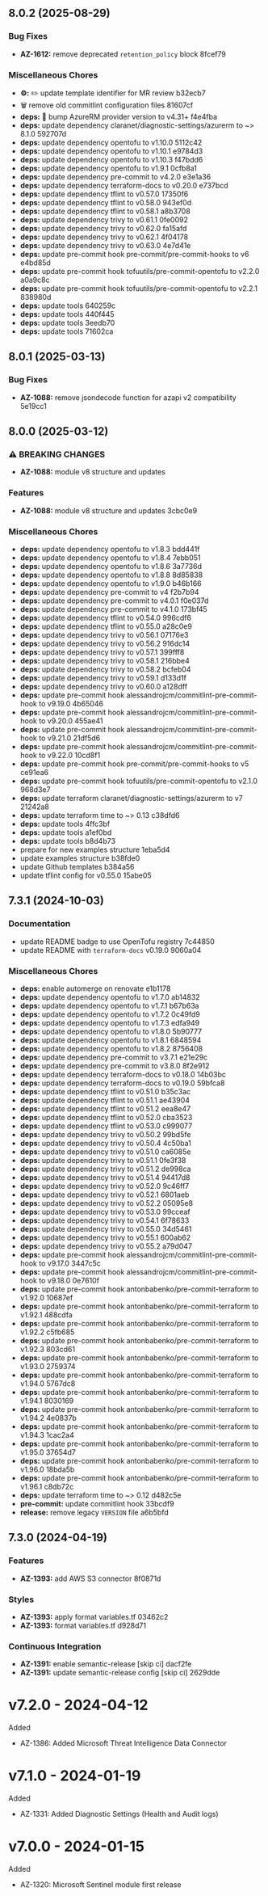 ## 8.0.2 (2025-08-29)

### Bug Fixes

* **AZ-1612:** remove deprecated `retention_policy` block 8fcef79

### Miscellaneous Chores

* **⚙️:** ✏️ update template identifier for MR review b32ecb7
* 🗑️ remove old commitlint configuration files 81607cf
* **deps:** 🔗 bump AzureRM provider version to v4.31+ f4e4fba
* **deps:** update dependency claranet/diagnostic-settings/azurerm to ~> 8.1.0 592707d
* **deps:** update dependency opentofu to v1.10.0 5112c42
* **deps:** update dependency opentofu to v1.10.1 e9784d3
* **deps:** update dependency opentofu to v1.10.3 f47bdd6
* **deps:** update dependency opentofu to v1.9.1 0cfb8a1
* **deps:** update dependency pre-commit to v4.2.0 e3e1a36
* **deps:** update dependency terraform-docs to v0.20.0 e737bcd
* **deps:** update dependency tflint to v0.57.0 17350f6
* **deps:** update dependency tflint to v0.58.0 943ef0d
* **deps:** update dependency tflint to v0.58.1 a8b3708
* **deps:** update dependency trivy to v0.61.1 0fe0092
* **deps:** update dependency trivy to v0.62.0 fa15afd
* **deps:** update dependency trivy to v0.62.1 4f04178
* **deps:** update dependency trivy to v0.63.0 4e7d41e
* **deps:** update pre-commit hook pre-commit/pre-commit-hooks to v6 e4bd85d
* **deps:** update pre-commit hook tofuutils/pre-commit-opentofu to v2.2.0 a0a9c8c
* **deps:** update pre-commit hook tofuutils/pre-commit-opentofu to v2.2.1 838980d
* **deps:** update tools 640259c
* **deps:** update tools 440f445
* **deps:** update tools 3eedb70
* **deps:** update tools 71602ca

## 8.0.1 (2025-03-13)

### Bug Fixes

* **AZ-1088:** remove jsondecode function for azapi v2 compatibility 5e19cc1

## 8.0.0 (2025-03-12)

### ⚠ BREAKING CHANGES

* **AZ-1088:** module v8 structure and updates

### Features

* **AZ-1088:** module v8 structure and updates 3cbc0e9

### Miscellaneous Chores

* **deps:** update dependency opentofu to v1.8.3 bdd441f
* **deps:** update dependency opentofu to v1.8.4 7ebb051
* **deps:** update dependency opentofu to v1.8.6 3a7736d
* **deps:** update dependency opentofu to v1.8.8 8d85838
* **deps:** update dependency opentofu to v1.9.0 b46b166
* **deps:** update dependency pre-commit to v4 f2b7b94
* **deps:** update dependency pre-commit to v4.0.1 f0e037d
* **deps:** update dependency pre-commit to v4.1.0 173bf45
* **deps:** update dependency tflint to v0.54.0 996cdf6
* **deps:** update dependency tflint to v0.55.0 a28c0e9
* **deps:** update dependency trivy to v0.56.1 07176e3
* **deps:** update dependency trivy to v0.56.2 916dc14
* **deps:** update dependency trivy to v0.57.1 399fff8
* **deps:** update dependency trivy to v0.58.1 216bbe4
* **deps:** update dependency trivy to v0.58.2 bcfeb04
* **deps:** update dependency trivy to v0.59.1 d133d1f
* **deps:** update dependency trivy to v0.60.0 a128dff
* **deps:** update pre-commit hook alessandrojcm/commitlint-pre-commit-hook to v9.19.0 4b65046
* **deps:** update pre-commit hook alessandrojcm/commitlint-pre-commit-hook to v9.20.0 455ae41
* **deps:** update pre-commit hook alessandrojcm/commitlint-pre-commit-hook to v9.21.0 21df5d6
* **deps:** update pre-commit hook alessandrojcm/commitlint-pre-commit-hook to v9.22.0 10cd8f1
* **deps:** update pre-commit hook pre-commit/pre-commit-hooks to v5 ce91ea6
* **deps:** update pre-commit hook tofuutils/pre-commit-opentofu to v2.1.0 968d3e7
* **deps:** update terraform claranet/diagnostic-settings/azurerm to v7 21242a8
* **deps:** update terraform time to ~> 0.13 c38dfd6
* **deps:** update tools 4ffc3bf
* **deps:** update tools a1ef0bd
* **deps:** update tools b8d4b73
* prepare for new examples structure 1eba5d4
* update examples structure b38fde0
* update Github templates b384a56
* update tflint config for v0.55.0 15abe05

## 7.3.1 (2024-10-03)

### Documentation

* update README badge to use OpenTofu registry 7c44850
* update README with `terraform-docs` v0.19.0 9060a04

### Miscellaneous Chores

* **deps:** enable automerge on renovate e1b1178
* **deps:** update dependency opentofu to v1.7.0 ab14832
* **deps:** update dependency opentofu to v1.7.1 b67b63a
* **deps:** update dependency opentofu to v1.7.2 0c49fd9
* **deps:** update dependency opentofu to v1.7.3 edfa949
* **deps:** update dependency opentofu to v1.8.0 5b90777
* **deps:** update dependency opentofu to v1.8.1 6848594
* **deps:** update dependency opentofu to v1.8.2 8756408
* **deps:** update dependency pre-commit to v3.7.1 e21e29c
* **deps:** update dependency pre-commit to v3.8.0 8f2e912
* **deps:** update dependency terraform-docs to v0.18.0 14b03bc
* **deps:** update dependency terraform-docs to v0.19.0 59bfca8
* **deps:** update dependency tflint to v0.51.0 b35c3ac
* **deps:** update dependency tflint to v0.51.1 ae43904
* **deps:** update dependency tflint to v0.51.2 eea8e47
* **deps:** update dependency tflint to v0.52.0 cba3523
* **deps:** update dependency tflint to v0.53.0 c999077
* **deps:** update dependency trivy to v0.50.2 99bd5fe
* **deps:** update dependency trivy to v0.50.4 4c50ba1
* **deps:** update dependency trivy to v0.51.0 ca6085e
* **deps:** update dependency trivy to v0.51.1 0fe3f38
* **deps:** update dependency trivy to v0.51.2 de998ca
* **deps:** update dependency trivy to v0.51.4 94417d8
* **deps:** update dependency trivy to v0.52.0 9c46ff7
* **deps:** update dependency trivy to v0.52.1 6801aeb
* **deps:** update dependency trivy to v0.52.2 05095e8
* **deps:** update dependency trivy to v0.53.0 99cceaf
* **deps:** update dependency trivy to v0.54.1 6f78633
* **deps:** update dependency trivy to v0.55.0 34d5461
* **deps:** update dependency trivy to v0.55.1 600ab62
* **deps:** update dependency trivy to v0.55.2 a79d047
* **deps:** update pre-commit hook alessandrojcm/commitlint-pre-commit-hook to v9.17.0 3447c5c
* **deps:** update pre-commit hook alessandrojcm/commitlint-pre-commit-hook to v9.18.0 0e7610f
* **deps:** update pre-commit hook antonbabenko/pre-commit-terraform to v1.92.0 10687ef
* **deps:** update pre-commit hook antonbabenko/pre-commit-terraform to v1.92.1 488cdfa
* **deps:** update pre-commit hook antonbabenko/pre-commit-terraform to v1.92.2 c5fb685
* **deps:** update pre-commit hook antonbabenko/pre-commit-terraform to v1.92.3 803cd61
* **deps:** update pre-commit hook antonbabenko/pre-commit-terraform to v1.93.0 2759374
* **deps:** update pre-commit hook antonbabenko/pre-commit-terraform to v1.94.0 5767dc8
* **deps:** update pre-commit hook antonbabenko/pre-commit-terraform to v1.94.1 8030169
* **deps:** update pre-commit hook antonbabenko/pre-commit-terraform to v1.94.2 4e0837b
* **deps:** update pre-commit hook antonbabenko/pre-commit-terraform to v1.94.3 1cac2a4
* **deps:** update pre-commit hook antonbabenko/pre-commit-terraform to v1.95.0 37654d7
* **deps:** update pre-commit hook antonbabenko/pre-commit-terraform to v1.96.0 18bda5b
* **deps:** update pre-commit hook antonbabenko/pre-commit-terraform to v1.96.1 c8db72c
* **deps:** update terraform time to ~> 0.12 d482c5e
* **pre-commit:** update commitlint hook 33bcdf9
* **release:** remove legacy `VERSION` file a6b5bfd

## 7.3.0 (2024-04-19)


### Features

* **AZ-1393:** add AWS S3 connector 8f0871d


### Styles

* **AZ-1393:** apply format variables.tf 03462c2
* **AZ-1393:** format variables.tf d928d71


### Continuous Integration

* **AZ-1391:** enable semantic-release [skip ci] dacf2fe
* **AZ-1391:** update semantic-release config [skip ci] 2629dde

# v7.2.0 - 2024-04-12

Added
  * AZ-1386: Added Microsoft Threat Intelligence Data Connector

# v7.1.0 - 2024-01-19

Added
  * AZ-1331: Added Diagnostic Settings (Health and Audit logs)

# v7.0.0 - 2024-01-15

Added
  * AZ-1320: Microsoft Sentinel module first release
